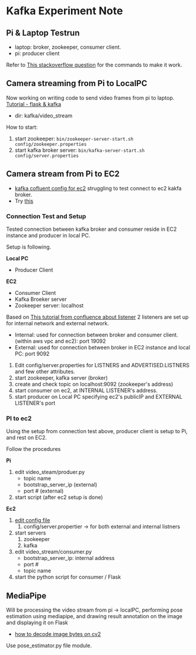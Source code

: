 # Kafka Experiment Note


## Pi & Laptop Testrun

* laptop: broker, zookeeper, consumer client.
* pi: producer client

Refer to [This stackoverflow question](https://stackoverflow.com/questions/46686690/kafka-simple-consumer-producer-setup-doesnt-work-on-different-machines-but-w) for the commands to make it work.


## Camera streaming from Pi to LocalPC
Now working on writing code to send video frames from pi to laptop.
[Tutorial - flask & kafka](https://medium.com/@kevin.michael.horan/distributed-video-streaming-with-python-and-kafka-551de69fe1dd)
- dir: kafka/video_stream

How to start: 
1. start zookeeper: ```bin/zookeeper-server-start.sh config/zookeeper.properties```
2. start kafka broker server: ```bin/kafka-server-start.sh config/server.properties```

## Camera stream from Pi to EC2
* [kafka cofluent config for ec2](https://www.confluent.io/blog/kafka-listeners-explained/)
struggling to test connect to ec2 kakfa broker. 
* Try [this](https://stackoverflow.com/questions/43565698/connecting-kafka-running-on-ec2-machine-from-my-local-machine)

### Connection Test and Setup
Tested connection between kafka broker and consumer reside in EC2 instance and producer in local PC. 

Setup is following. 

**Local PC**
* Producer Client

**EC2**
* Consumer Client
* Kafka Broeker server
* Zookeeper server: localhost

Based on [This tutorial from confluence about listener](https://www.confluent.io/blog/kafka-listeners-explained/)
2 listeners are set up for internal network and external network. 

* Internal: used for connection between broker and consumer client.(within aws vpc and ec2): port 19092
* External: used for connection between broker in EC2 instance and local PC: port 9092

1. Edit config/server.properties for LISTNERS and ADVERTISED.LISTNERS and few other attributes. 
2. start zookeeper, kafka server (broker) 
3. create and check topic on localhost:9092 (zookeeper's address)
4. start consumer on ec2, at INTERNAL LISTENER's address. 
5. start producer on Local PC specifying ec2's publicIP and EXTERNAL LISTENER's port 

### PI to ec2
Using the setup from connection test above, producer client is setup to Pi, 
and rest on EC2. 

Follow the procedures

**Pi**

1. edit video_steam/produer.py
    * topic name
    * bootstrap_server_ip (external)
    * port # (external)
2. start script (after ec2 setup is done)

**Ec2**

1. [edit config file](https://www.confluent.io/blog/kafka-listeners-explained/)
    1. config/server.propertier -> for both external and internal listners 
2. start servers
    1. zookeeper
    2. kafka
4. edit video_stream/consumer.py
    * bootstrap_server_ip: internal address
    * port # 
    * topic name
5. start the python script for consumer / Flask


## MediaPipe 

Will be processing the video stream from pi -> localPC, performing pose estimation using mediapipe, 
and drawing result annotation on the image and displaying it on Flask
- [how to decode image bytes on cv2](https://stackoverflow.com/questions/17170752/python-opencv-load-image-from-byte-string)

Use pose_estimator.py file module.